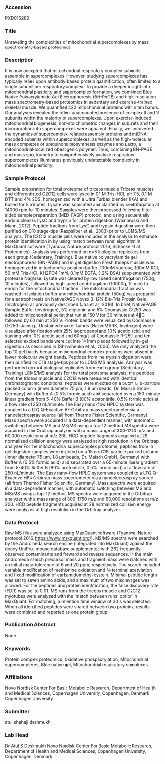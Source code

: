 ### Accession
PXD016289

### Title
Unraveling the complexities of mitochondrial supercomplexes by mass spectrometry-based proteomics

### Description
It is now accepted that mitochondrial respiratory complex subunits assemble in supercomplexes. However, studying supercomplexes has typically relied upon antibody-based protein quantification, often limited to a single subunit per respiratory complex. To provide a deeper insight into mitochondrial plasticity and supercomplex formation, we combined Blue Native Polyacrylamide Gel Electrophoresis (BN-PAGE) and high-resolution mass spectrometry-based proteomics in sedentary and exercise-trained skeletal muscle. We quantified 422 mitochondrial proteins within ten bands. Our analyses revealed the often-unaccounted presence of complex II and V subunits within the majority of supercomplexes. Upon exercise-induced mitochondrial biogenesis, non-stoichiometric changes in subunits and their incorporation into supercomplexes were apparent. Finally, we uncovered the dynamics of supercomplex-related assembly proteins and mtDNA-encoded subunits within supercomplexes, as well as the high-molecular mass complexes of ubiquinone biosynthesis enzymes and Lactb, a mitochondrial-localized obesogenic polymer. Thus, combining BN-PAGE and mass spectrometry to comprehensively analyze respiratory supercomplexes illuminates previously undetectable complexity in mitochondrial plasticity.

### Sample Protocol
Sample preparation for total proteome of triceps muscle Triceps muscles and differentiated C2C12 cells were lysed in 0.1 M Tris-HCl, pH 7.5, 0.1 M DTT and 4% SDS, homogenized with a Ultra Turbax blender (IKA) and boiled for 5 minutes. Lysate was sonicated and clarified by centrifugation at 14000 rpm for 10 minutes. Samples were then processed following filter-aided sample preparation (MED-FASP) protocol, and using sequentially endonucleases LysC and trypsin for protein digestion (Wisniewski and Mann, 2012). Peptide fractions from LysC and trypsin digestion were then purified on C18 stage-tips (Rappsilber et al., 2003) prior to LCMS/MS analysis. The C2C12 muscle cells were included in the analysis to enhance protein identification in by using ‘match between runs’ algorithm in MaxQuant software (Tyanova, Nature protocol 2016, Schonke et al Proteomics). Analysis was performed on n=5 biological replicates from each group (Sedentary, Training).  Blue native polyacrylamide gel electrophoresis (BN-PAGE) and in gel digestion Fresh triceps muscle was homogenized in mitochondria isolation buffer (100mM sucrose, 100mM KCl, 50 mM Tris-HCl, KH2PO4 1mM, 0.1mM EGTA, 0.2% BSA) supplemented with protease Nagarse. Lysate was cleared by low speed centrifugation (750g, 10 minutes), followed by high speed centrifugation (10000g, 10 min) to enrich for the mitochondrial fraction. The mitochondrial fraction was washed in isolation buffer and mitochondrial protein (50ug) was prepared for electrophoresis on NativePAGE Novex 3-12% Bis-Tris Protein Gels (Invitrogen) as previously described (Jha et al., 2016). In brief, NativePAGE Sample Buffer (Invitrogen), 5% digitonin and 5% Coomassie G-250 was added to mitochondrial pellet that run at 150 V for 30 minutes at 4C followed by 60 min at 250 V. Protein bands were visualized by Coomassie G-250 staining., Unstained marker bands (NativeMARK, Invitrogen) were visualized after fixation with 25% isopropanol and 10% acetic acid, and staining with 10% acetic acid and 60mg/L of Coomassie R-250. and ten selected excised bands were cut into 1*1mm pieces followed by in-gel digestion as described in (Shevchenko et al., 2006). We only analyzed the top 10 gel bands because mitochondrial complex proteins were absent in lower molecular weight bands. Peptides from the trypsin digestion were then purified on C18 stage-tips prior to LCMS/MS analysis. Analysis was performed on n=4 biological replicates from each group (Sedentary, Training)  LCMS/MS analysis  For the total proteome analysis, the peptides from the triceps muscle and C2C12 were measured with identical chromatographic conditions. Peptides were injected on a 50cm C18-particle packed column (inner diameter 75 μm, 1.8 μm beads, Dr. Maisch GmbH, Germany) with Buffer A (0.5% formic acid) and separated over a 150-minute linear gradient from 5-40% Buffer B (80% acetonitrile, 0.5% formic acid) at a flow rate of 250 nL/minute. The Easy nano-flow HPLC system was coupled to a LTQ Q-Exactive HF Orbitrap mass spectrometer via a nanoelectrospray source (all from Thermo Fisher Scientific, Germany). Mass spectra were acquired in a data-dependent manner, with automatic switching between MS and MS/MS using a top-12 method.MS spectra were acquired in the Orbitrap analyzer with a mass range of 300-1750 m/z and 60,000 resolutions at m/z 200. HCD peptide fragments acquired at 28 normalized collision energy were analyzed at high resolution in the Orbitrap analyzer.For the mitochondrial supercomplex proteome, peptides from in gel digested samples were injected on a 15 cm C18-particle packed column (inner diameter 75 μm, 1.8 μm beads, Dr. Maisch GmbH, Germany) with Buffer A (0.5% formic acid) and separated over a 65-minute linear gradient from 5-40% Buffer B (80% acetonitrile, 0.5% formic acid) at a flow rate of 250 nL/minute. The Easy nano-flow HPLC system was coupled to a LTQ Q-Exactive HFX Orbitrap mass spectrometer via a nanoelectrospray source (all from Thermo Fisher Scientific, Germany). Mass spectra were acquired in a data-dependent manner, with automatic switching between MS and MS/MS using a top-12 method.MS spectra were acquired in the Orbitrap analyzer with a mass range of 300-1750 m/z and 60,000 resolutions at m/z 200. HCD peptide fragments acquired at 28 normalized collision energy were analyzed at high resolution in the Orbitrap analyzer.

### Data Protocol
Raw MS files were analyzed using MaxQuant software (Tyanova, Nature protocol 2016, https://www.maxquant.org/). MS/MS spectra were searched by the Andromeda search engine (integrated into MaxQuant) against the decoy UniProt-mouse database supplemented with 262 frequently observed contaminants and forward and reverse sequences. In the main Andromeda search precursor mass and fragment mass were matched with an initial mass tolerance of 6 and 20 ppm, respectively. The search included variable modification of methionine oxidation and N-terminal acetylation and fixed modification of carbamidomethyl cystein. Minimal peptide length was set to seven amino acids, and a maximum of two misclevages was allowed. For the peptides and protein identification, the false discovery rate (FDR) was set to 0.01. MS runs from the triceps muscle and C2C12 myotubes were analyzed with the ‘match between runs’ option in MaxQuant. For matching, a retention time window of 30 s was selected. When all identified peptides were shared between two proteins, results were combined and reported as one protein group.

### Publication Abstract
None

### Keywords
Protein complex proteomics, Oxidative phosphorylation, Mitochondrial supercomplexes, Blue native gel, Mitochondrial respiratory complexes

### Affiliations
Novo Nordisk Center For Basic Metabolic Research, Department of Health and Medical Sciences, Copenhagen University, Copenhagen, Denmark
Copenhagen University

### Submitter
atul shahaji deshmukh

### Lab Head
Dr Atul S Deshmukh
Novo Nordisk Center For Basic Metabolic Research, Department of Health and Medical Sciences, Copenhagen University, Copenhagen, Denmark


